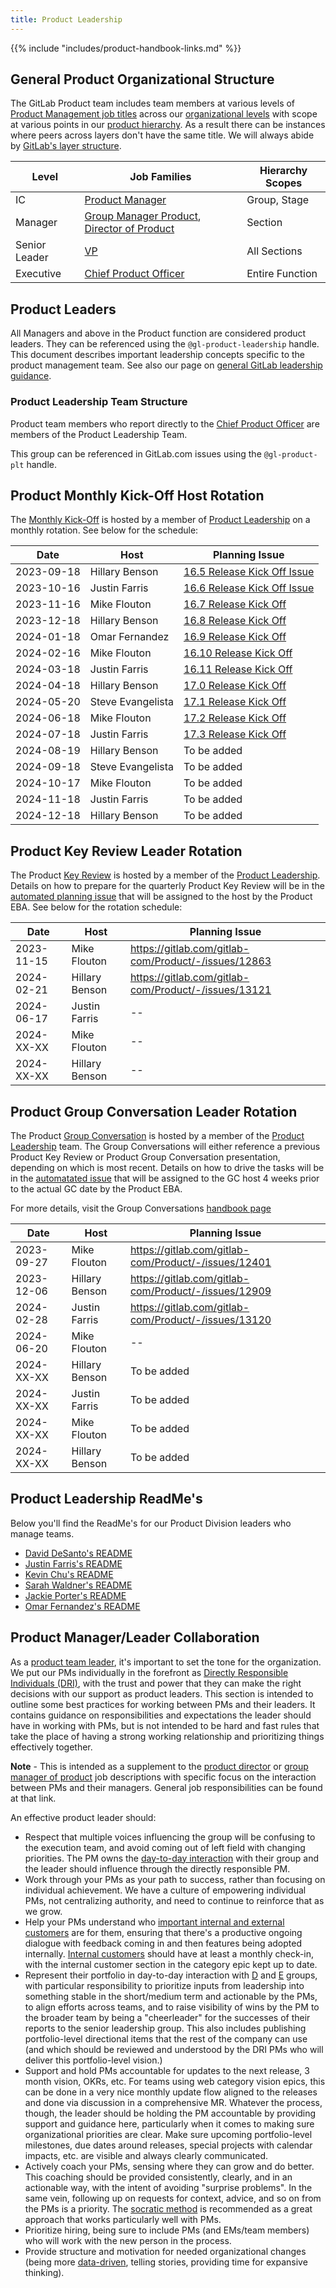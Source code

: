 ```yaml
---
title: Product Leadership
---
```


{{% include "includes/product-handbook-links.md" %}}

## General Product Organizational Structure

The GitLab Product team includes team members at various levels of [Product Management job titles](/handbook/product/product-manager-role/product-CDF-competencies/) across our [organizational levels](/handbook/company/structure/#levels) with scope at various points in our [product hierarchy](/handbook/product/categories/#hierarchy). As a result there can be instances where peers across layers don't have the same title. We will always abide by [GitLab's layer structure](/handbook/company/structure/#layers).

| Level | Job Families | Hierarchy Scopes |
| ----- | ------------ | ---------------- |
| IC | [Product Manager](/job-families/product/product-manager/) | Group, Stage |
| Manager | [Group Manager Product](/job-families/product/product-management-leadership/#group-manager-product-gmp), [Director of Product](/job-families/product/product-management-leadership/) | Section |
| Senior Leader | [VP](/job-families/product/product-management-leadership/#vp-of-product) | All Sections |
| Executive | [Chief Product Officer](/job-families/product/chief-product-officer/) | Entire Function |

## Product Leaders

All Managers and above in the Product function are considered product leaders. They can be referenced using the `@gl-product-leadership` handle. This document describes important leadership concepts specific to the product management team. See also our page on [general GitLab leadership guidance](/handbook/leadership/).

### Product Leadership Team Structure

Product team members who report directly to the [Chief Product Officer](/job-families/product/chief-product-officer/) are members of the Product Leadership Team.

This group can be referenced in GitLab.com issues using the `@gl-product-plt` handle.

## Product Monthly Kick-Off Host Rotation

The [Monthly Kick-Off](https://about.gitlab.com/direction/kickoff/#overview) is hosted by a member of [Product Leadership](/handbook/product/product-leadership/#product-leadership-team-structure) on a monthly rotation. See below for the schedule:

| Date | Host | Planning Issue |
| ---- | ---- | -------------- |
| 2023-09-18 | Hillary Benson | [16.5 Release Kick Off Issue](https://gitlab.com/gitlab-com/Product/-/issues/12732) |
| 2023-10-16 | Justin Farris | [16.6 Release Kick Off Issue](https://gitlab.com/gitlab-com/Product/-/issues/12796) |
| 2023-11-16 | Mike Flouton | [16.7 Release Kick Off](https://gitlab.com/gitlab-com/Product/-/issues/12859) |
| 2023-12-18 | Hillary Benson | [16.8 Release Kick Off](https://gitlab.com/gitlab-com/Product/-/issues/12955) |
| 2024-01-18 | Omar Fernandez | [16.9 Release Kick Off](https://gitlab.com/gitlab-com/Product/-/issues/13036) |
| 2024-02-16 | Mike Flouton | [16.10 Release Kick Off](https://gitlab.com/gitlab-com/Product/-/issues/13116) |
| 2024-03-18 | Justin Farris | [16.11 Release Kick Off](https://gitlab.com/gitlab-com/Product/-/issues/13212) |
| 2024-04-18 | Hillary Benson | [17.0 Release Kick Off](https://gitlab.com/gitlab-com/Product/-/issues/13279) |
| 2024-05-20 | Steve Evangelista | [17.1 Release Kick Off](https://gitlab.com/gitlab-com/Product/-/issues/13349) |
| 2024-06-18 | Mike Flouton | [17.2 Release Kick Off](https://gitlab.com/gitlab-com/Product/-/issues/13455) |
| 2024-07-18 | Justin Farris | [17.3 Release Kick Off](https://gitlab.com/gitlab-com/Product/-/issues/13519) |
| 2024-08-19 | Hillary Benson | To be added |
| 2024-09-18 | Steve Evangelista | To be added |
| 2024-10-17 | Mike Flouton | To be added |
| 2024-11-18 | Justin Farris | To be added |
| 2024-12-18 | Hillary Benson | To be added |

## Product Key Review Leader Rotation

The Product [Key Review](/handbook/company/key-review/) is hosted by a member of the [Product Leadership](/handbook/product/product-leadership/#product-leadership-team-structure). Details on how to prepare for the quarterly Product Key Review will be in the [automated planning issue](https://gitlab.com/gitlab-com/Product/-/blob/main/.gitlab/issue_templates/Key-Review-Prep.md) that will be assigned to the host by the Product EBA. See below for the rotation schedule:

| Date | Host | Planning Issue |
| ---- | ---- | -------------- |
| 2023-11-15 | Mike Flouton | https://gitlab.com/gitlab-com/Product/-/issues/12863 |
| 2024-02-21 | Hillary Benson | https://gitlab.com/gitlab-com/Product/-/issues/13121 |
| 2024-06-17 | Justin Farris | -- |
| 2024-XX-XX | Mike Flouton | -- |
| 2024-XX-XX | Hillary Benson | -- |

## Product Group Conversation Leader Rotation

The Product [Group Conversation](/handbook/company/group-conversations/) is hosted by a member of the [Product Leadership](/handbook/product/product-leadership/#product-leadership-team-structure) team. The Group Conversations will either reference a previous Product Key Review or Product Group Conversation presentation, depending on which is most recent. Details on how to drive the tasks will be in the [automatated issue](https://gitlab.com/gitlab-com/Product/-/blob/main/.gitlab/issue_templates/Product-Group-Conversation.md) that will be assigned to the GC host 4 weeks prior to the actual GC date by the Product EBA.

For more details, visit the Group Conversations [handbook page](/handbook/company/group-conversations/#additional-consideration-for-functional-presentations)

| Date | Host | Planning Issue |
| ---- | ---- | -------------- |
| 2023-09-27 | Mike Flouton | https://gitlab.com/gitlab-com/Product/-/issues/12401 |
| 2023-12-06 | Hillary Benson | https://gitlab.com/gitlab-com/Product/-/issues/12909 |
| 2024-02-28 | Justin Farris | https://gitlab.com/gitlab-com/Product/-/issues/13120 |
| 2024-06-20 | Mike Flouton | -- |
| 2024-XX-XX | Hillary Benson | To be added |
| 2024-XX-XX | Justin Farris | To be added |
| 2024-XX-XX | Mike Flouton | To be added |
| 2024-XX-XX | Hillary Benson | To be added |

## Product Leadership ReadMe's

Below you'll find the ReadMe's for our Product Division leaders who manage teams.

- [David DeSanto's README](https://gitlab.com/david)
- [Justin Farris's README](https://gitlab.com/justinfarris)
- [Kevin Chu's README](https://gitlab.com/kbychu/README)
- [Sarah Waldner's README](https://gitlab.com/sarahwaldner/README)
- [Jackie Porter's README](https://gitlab.com/jreporter/read-me)
- [Omar Fernandez's README](https://gitlab.com/ofernandez2)

## Product Manager/Leader Collaboration

As a [product team leader](#product-leaders), it's important to set the tone for the organization.
We put our PMs individually in the forefront as
[Directly Responsible Individuals (DRI)](/handbook/people-group/directly-responsible-individuals/),
with the trust and power that they can make the right decisions with our support as
product leaders. This section is intended to outline some best practices for
working between PMs and their leaders. It contains guidance on responsibilities and
expectations the leader should have in working with PMs, but is not intended
to be hard and fast rules that take the place of having a strong working relationship
and prioritizing things effectively together.

**Note** - This is intended as a supplement to the [product director](job-families/product/product-management-leadership/) or [group manager of product](/job-families/product/product-management-leadership/#group-manager-product-gmp)
job descriptions with specific focus on the interaction between PMs and their managers.
General job responsibilities can be found at that link.

An effective product leader should:

- Respect that multiple voices influencing the group will be confusing to the
execution team, and avoid coming out of left field with changing priorities.
The PM owns the [day-to-day interaction](/handbook/product/product-processes/#working-with-your-group)
with their group and the leader should influence through the directly responsible
PM.
- Work through your PMs as your path to success, rather than focusing on individual
achievement. We have a culture of empowering individual PMs, not centralizing
authority, and need to continue to reinforce that as we grow.
- Help your PMs understand who [important internal and external customers](/handbook/product/product-processes/sensing-mechanisms/)
are for them, ensuring that there's a productive ongoing dialogue with feedback
coming in and then features being adopted internally. [Internal customers](/handbook/values/#dogfooding)
should have at least a monthly check-in, with the internal customer section
in the category epic kept up to date.
- Represent their portfolio in day-to-day interaction with [D](/handbook/company/structure/#director-group) and [E](/handbook/company/structure/#e-group) groups, with
particular responsibility to prioritize inputs from leadership into something
stable in the short/medium term and actionable by the PMs, to align efforts
across teams, and to raise visibility of wins by the PM to the broader team
by being a "cheerleader" for the successes of their reports to the senior
leadership group. This also includes publishing portfolio-level directional
items that the rest of the company can use (and which should be reviewed and
understood by the DRI PMs who will deliver this portfolio-level vision.)
- Support and hold PMs accountable for updates to the next release, 3 month vision, OKRs, etc.
For teams using web category vision epics, this can be done in a very nice
monthly update flow aligned to the releases and done via discussion in a comprehensive
MR. Whatever the process, though, the leader should be holding the PM accountable
by providing support and guidance here, particularly when it comes to making sure
organizational priorities are clear. Make sure upcoming portfolio-level milestones,
due dates around releases, special projects with calendar impacts, etc. are visible
and always clearly communicated.
- Actively coach your PMs, sensing where they can grow and do better. This
coaching should be provided consistently, clearly, and in an actionable way, with
the intent of avoiding "surprise problems". In the same vein, following up on
requests for context, advice, and so on from the PMs is a priority. The
[socratic method](/handbook/company/structure/#management-group) is
recommended as a great approach that works particularly well with PMs.
- Prioritize hiring, being sure to include PMs (and EMs/team members) who will work
with the new person in the process.
- Provide structure and motivation for needed organizational changes (being more
[data-driven](/handbook/product/#data-driven-work),
telling stories, providing time for expansive thinking).
